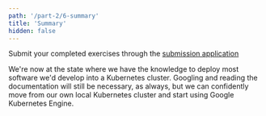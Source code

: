 ```yaml
---
path: '/part-2/6-summary'
title: 'Summary'
hidden: false
---
```


Submit your completed exercises through the [submission application](https://studies.cs.helsinki.fi/stats/courses/kubernetes2020)

We're now at the state where we have the knowledge to deploy most software we'd develop into a Kubernetes cluster. Googling and reading the documentation will still be necessary, as always, but we can confidently move from our own local Kubernetes cluster and start using Google Kubernetes Engine.

<quiz id="68ec292c-a8a6-468b-8faa-3e463d504ec3"></quiz>

<quiz id="fd8bb25f-baaf-4708-9911-e6cfc715cbbb"></quiz>
